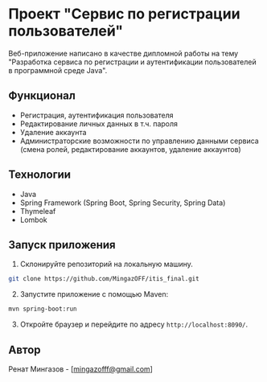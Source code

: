 # Проект "Сервис по регистрации пользователей"

Веб-приложение написано в качестве дипломной работы на тему "Разработка сервиса по регистрации и аутентификации пользователей в программной среде Java".

## Функционал

- Регистрация, аутентификация пользователя
- Редактирование личных данных в т.ч. пароля
- Удаление аккаунта 
- Администраторские возможности по управлению данными сервиса (смена ролей, редактирование аккаунтов, удаление аккаунтов)

## Технологии

- Java
- Spring Framework (Spring Boot, Spring Security, Spring Data)
- Thymeleaf
- Lombok

## Запуск приложения

1. Склонируйте репозиторий на локальную машину.
```bash
git clone https://github.com/MingazOFF/itis_final.git

```
2. Запустите приложение с помощью Maven:
```bash
mvn spring-boot:run
```
3. Откройте браузер и перейдите по адресу `http://localhost:8090/`.

## Автор

 Ренат Мингазов - [mingazofff@gmail.com]
